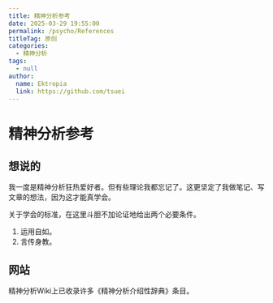 ```yaml
---
title: 精神分析参考
date: 2025-03-29 19:55:00
permalink: /psycho/References
titleTag: 原创
categories: 
  - 精神分析
tags: 
  - null
author: 
  name: Ektropia
  link: https://github.com/tsuei
---
```


# 精神分析参考

## 想说的
我一度是精神分析狂热爱好者。但有些理论我都忘记了。这更坚定了我做笔记、写文章的想法，因为这才能真学会。

关于学会的标准，在这里斗胆不加论证地给出两个必要条件。
1. 运用自如。
2. 言传身教。

## 网站
精神分析Wiki上已收录许多《精神分析介绍性辞典》条目。